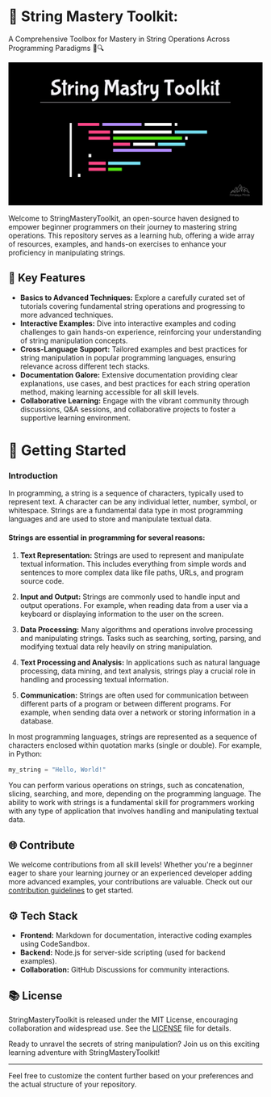 # 🎩 String Mastery Toolkit:

A Comprehensive Toolbox for Mastery in String Operations Across Programming Paradigms 🚀🔍

![StringMasteryToolkit Logo](./string-mastery-toolkit.jpg)

Welcome to StringMasteryToolkit, an open-source haven designed to empower beginner programmers on their journey to mastering string operations. This repository serves as a learning hub, offering a wide array of resources, examples, and hands-on exercises to enhance your proficiency in manipulating strings.

## 🔧 Key Features

-  **Basics to Advanced Techniques:** Explore a carefully curated set of tutorials covering fundamental string operations and progressing to more advanced techniques.
-  **Interactive Examples:** Dive into interactive examples and coding challenges to gain hands-on experience, reinforcing your understanding of string manipulation concepts.
-  **Cross-Language Support:** Tailored examples and best practices for string manipulation in popular programming languages, ensuring relevance across different tech stacks.
-  **Documentation Galore:** Extensive documentation providing clear explanations, use cases, and best practices for each string operation method, making learning accessible for all skill levels.
-  **Collaborative Learning:** Engage with the vibrant community through discussions, Q&A sessions, and collaborative projects to foster a supportive learning environment.

# 🚀 Getting Started

### Introduction

In programming, a string is a sequence of characters, typically used to represent text. A character can be any individual letter, number, symbol, or whitespace. Strings are a fundamental data type in most programming languages and are used to store and manipulate textual data.

#### **Strings are essential in programming for several reasons:**

1. **Text Representation:** Strings are used to represent and manipulate textual information. This includes everything from simple words and sentences to more complex data like file paths, URLs, and program source code.

2. **Input and Output:** Strings are commonly used to handle input and output operations. For example, when reading data from a user via a keyboard or displaying information to the user on the screen.

3. **Data Processing:** Many algorithms and operations involve processing and manipulating strings. Tasks such as searching, sorting, parsing, and modifying textual data rely heavily on string manipulation.

4. **Text Processing and Analysis:** In applications such as natural language processing, data mining, and text analysis, strings play a crucial role in handling and processing textual information.

5. **Communication:** Strings are often used for communication between different parts of a program or between different programs. For example, when sending data over a network or storing information in a database.

In most programming languages, strings are represented as a sequence of characters enclosed within quotation marks (single or double). For example, in Python:

```python
my_string = "Hello, World!"
```

You can perform various operations on strings, such as concatenation, slicing, searching, and more, depending on the programming language. The ability to work with strings is a fundamental skill for programmers working with any type of application that involves handling and manipulating textual data.

## 🌐 Contribute

We welcome contributions from all skill levels! Whether you're a beginner eager to share your learning journey or an experienced developer adding more advanced examples, your contributions are valuable. Check out our [contribution guidelines](CONTRIBUTING.md) to get started.

## ⚙️ Tech Stack

-  **Frontend:** Markdown for documentation, interactive coding examples using CodeSandbox.
-  **Backend:** Node.js for server-side scripting (used for backend examples).
-  **Collaboration:** GitHub Discussions for community interactions.

## 📚 License

StringMasteryToolkit is released under the MIT License, encouraging collaboration and widespread use. See the [LICENSE](LICENSE) file for details.

Ready to unravel the secrets of string manipulation? Join us on this exciting learning adventure with StringMasteryToolkit!

---

Feel free to customize the content further based on your preferences and the actual structure of your repository.
